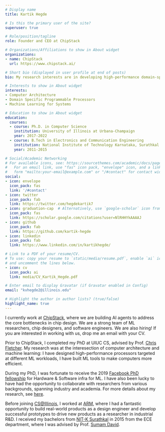 ```yaml
---
# Display name
title: Kartik Hegde

# Is this the primary user of the site?
superuser: true

# Role/position/tagline
role: Founder and CEO at ChipStack

# Organizations/Affiliations to show in About widget
organizations:
- name: ChipStack
  url: https://www.chipstack.ai/

# Short bio (displayed in user profile at end of posts)
bio: My research interests are in developing high-performance domain-specific programmable processors for modern data centres and cloud computing.

# Interests to show in About widget
interests:
- Computer Architecture
- Domain Specific Programmable Processors
- Machine Learning for Systems

# Education to show in About widget
education:
  courses:
  - course: Ph.D. in Computer Science
    institution: University of Illinois at Urbana-Champaign
    year: 2017-2022
  - course: B.Tech in Electronics and Communication Engineering
    institution: National Institute of Technology Karnataka, Surathkal
    year: 2011-2015

# Social/Academic Networking
# For available icons, see: https://sourcethemes.com/academic/docs/page-builder/#icons
#   For an email link, use "fas" icon pack, "envelope" icon, and a link in the
#   form "mailto:your-email@example.com" or "/#contact" for contact widget.
social:
- icon: envelope
  icon_pack: fas
  link: '/#contact'
- icon: twitter
  icon_pack: fab
  link: https://twitter.com/hegdekartik7
- icon: graduation-cap  # Alternatively, use `google-scholar` icon from `ai` icon pack
  icon_pack: fas
  link: https://scholar.google.com/citations?user=NlRHHYkAAAAJ
- icon: github
  icon_pack: fab
  link: https://github.com/kartik-hegde
- icon: linkedin
  icon_pack: fab
  link: https://www.linkedin.com/in/kartikhegde/

# Link to a PDF of your resume/CV.
# To use: copy your resume to `static/media/resume.pdf`, enable `ai` icons in `params.toml`, 
# and uncomment the lines below.
- icon: cv
  icon_pack: ai
  link: media/CV_Kartik_Hegde.pdf

# Enter email to display Gravatar (if Gravatar enabled in Config)
email: "kvhegde2@illinois.edu"

# Highlight the author in author lists? (true/false)
highlight_name: true
---
```


I currently work at [ChipStack](https://www.chipstack.ai), where we are building AI agents to address the core bottlenecks in chip design. We are a strong team of ML researchers, chip designers, and software engineers. We are also hiring! If you are interested in working with us, drop me an email with your CV.

Prior to ChipStack, I completed my PhD at UIUC CS, advised by Prof. [Chris Fletcher](http://cwfletcher.net/). My research was at the interesection of computer architecture and machine learning: I have designed high-performance processors targeted at different ML workloads, I have built ML tools to make computers more efficient.

During my PhD, I was fortunate to receive the 2019 [Facebook PhD fellowship](https://research.fb.com/fellows/hegde-kartik/) for Hardware & Software infra for ML.
I have also been lucky to have had the opportunity to collaborate with researchers from various backgrounds, spanning industry and academia. For more details about my research, see [here](https://www.kartikhegde.net/publication/).

Before joining [CS@Illinois](https://cs.illinois.edu/), I worked at [ARM](www.arm.com), where I had a fantastic opportunity to build real-world products as a design engineer and develop successful prototypes to drive new products as a researcher in industrial R&D. I received my bachelors from [NIT-K Surathkal](www.nitk.ac.in) in 2015 from the ECE department, where I was advised by Prof. [Sumam David](https://sumam.nitk.ac.in/).

<!-- As a Ph.D. student in computer architecture, I have been fascinated by the fundamental trade-off between specialization and programmability in processors. My core research interest is in finding sweet spots in that spectrum and strongly believe that it is the way forward beyond in post-Moore's era computing. I regularly write about my vision about the future of computing in my blog. -->

<!-- I am always looking for collaborations, especially motivated undergrads/grads. If you are interested in collaborating, or like any of my prior works and have ideas to advance it, or if you simply want to have a chat, feel free to contact me! -->

<!-- {{< icon name="download" pack="fas" >}} Download my {{< staticref "media/CV_Kartik_Hegde.pdf" "newtab" >}}resumé{{< /staticref >}}. -->
